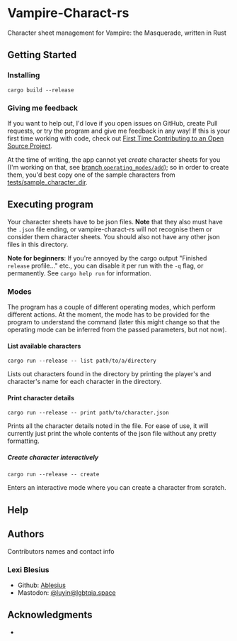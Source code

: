 # Vampire-Charact-rs

Character sheet management for Vampire: the Masquerade, written in Rust

<!-- Note: Markdown *reference* links don't seem to work on GitHub README files, so always use the [default](https://example.org) format. -->

## Getting Started


<!-- ### Dependencies

*
-->

### Installing

```
cargo build --release
```

### Giving me feedback

If you want to help out, I'd love if you open issues on GitHub, create Pull requests, or try the program and give me feedback in any way! If this is your first time working with code, check out [First Time Contributing to an Open Source Project](docs/first-time-huh.md).


At the time of writing, the app cannot yet _create_ character sheets for you (I'm working on that, see [branch `operating_modes/add`](https://github.com/Ablesius/vampire-charact-rs/tree/operating_modes/add)); so in order to create them, you'd best copy one of the sample characters from [tests/sample_character_dir](tests/sample_character_dir/).

## Executing program

Your character sheets have to be json files.
**Note** that they also must have the `.json` file ending, or vampire-charact-rs will not recognise them or consider them character sheets. You should also not have any other json files in this directory.

**Note for beginners**: If you're annoyed by the cargo output "Finished `release` profile..." etc., you can disable it per run with the `-q` flag, or permanently. See `cargo help run` for information.

### Modes

The program has a couple of different operating modes, which perform different actions.
At the moment, the mode has to be provided for the program to understand the command (later this might change so that the operating mode can be inferred from the passed parameters, but not now).

#### List available characters

```
cargo run --release -- list path/to/a/directory
```
Lists out characters found in the directory by printing the player's and character's name for each character in the directory.

#### Print character details
```
cargo run --release -- print path/to/character.json
```
Prints all the character details noted in the file. For ease of use, it will currently just print the whole contents of the json file without any pretty formatting.

##### Create character interactively
```
cargo run --release -- create
```
Enters an interactive mode where you can create a character from scratch.

## Help

<!-- Any advice for common problems or issues. -->

## Authors

Contributors names and contact info

### Lexi Blesius

- Github: [Ablesius](https://github.com/Ablesius)
- Mastodon: [@luyin@lgbtqia.space ](https://lgbtqia.space/@luyin)

## Acknowledgments

<!-- Inspiration, code snippets, etc. -->
*
